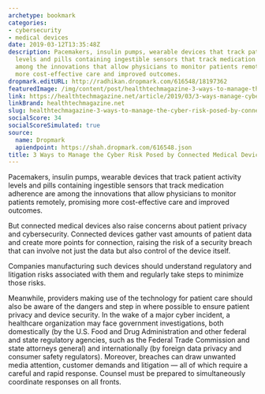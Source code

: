 ```yaml
---
archetype: bookmark
categories:
- cybersecurity
- medical devices
date: 2019-03-12T13:35:48Z
description: Pacemakers, insulin pumps, wearable devices that track patient activity
  levels and pills containing ingestible sensors that track medication adherence are
  among the innovations that allow physicians to monitor patients remotely, promising
  more cost-effective care and improved outcomes.
dropmark.editURL: http://radhikan.dropmark.com/616548/18197362
featuredImage: /img/content/post/healthtechmagazine-3-ways-to-manage-the-cyber-risk-posed-by-connected-medical-devices.jpg
link: https://healthtechmagazine.net/article/2019/03/3-ways-manage-cyber-risk-posed-connected-medical-devices
linkBrand: healthtechmagazine.net
slug: healthtechmagazine-3-ways-to-manage-the-cyber-risk-posed-by-connected-medical-devices
socialScore: 34
socialScoreSimulated: true
source:
  name: Dropmark
  apiendpoint: https://shah.dropmark.com/616548.json
title: 3 Ways to Manage the Cyber Risk Posed by Connected Medical Devices
---
```

Pacemakers, insulin pumps, wearable devices that track patient activity levels and pills containing ingestible sensors that track medication adherence are among the innovations that allow physicians to monitor patients remotely, promising more cost-effective care and improved outcomes.

But connected medical devices also raise concerns about patient privacy and cybersecurity. Connected devices gather vast amounts of patient data and create more points for connection, raising the risk of a security breach that can involve not just the data but also control of the device itself.

Companies manufacturing such devices should understand regulatory and litigation risks associated with them and regularly take steps to minimize those risks.

Meanwhile, providers making use of the technology for patient care should also be aware of the dangers and step in where possible to ensure patient privacy and device security. In the wake of a major cyber incident, a healthcare organization may face government investigations, both domestically (by the U.S. Food and Drug Administration and other federal and state regulatory agencies, such as the Federal Trade Commission and state attorneys general) and internationally (by foreign data privacy and consumer safety regulators). Moreover, breaches can draw unwanted media attention, customer demands and litigation — all of which require a careful and rapid response. Counsel must be prepared to simultaneously coordinate responses on all fronts.


